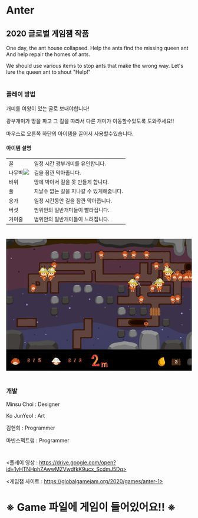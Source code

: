 # Anter
<h2>2020 글로벌 게임잼 작품</h2>



One day, the ant house collapsed. Help the ants find the missing queen ant And help repair the homes of ants. 

We should use various items to stop ants that make the wrong way. Let's lure the queen ant to shout "Help!"
<h1> </h1>

<h3>플레이 방법</h3>

개미를 여왕이 있는 굴로 보내야합니다!

광부개미가 땅을 파고 그 길을 따라서 다른 개미가 이동할수있도록 도와주세요!!

마우스로 오른쪽 하단의 아이템을 끌어서 사용할수있습니다.
<h4>아이템 설명</h4>
 <table border="0">
			<tr>
	    			<td> 꿀 </td>
	    			<td> 일정 시간 광부개미를 유인합니다. </td>
			</tr>
      <tr>
	    			<td> 나무벽<img src="./Image/Idle.gif" width="100%">  </td>
	    			<td> 길을 잠깐 막아줍니다. </td>
			</tr>
      <tr>
	    			<td> 바위 </td>
	    			<td> 땅에 박아서 길을 못 만들게 합니다. </td>
			</tr>
      <tr>
	    			<td> 풀 </td>
	    			<td> 지날수 없는 길을 지나갈 수 있게해줍니다. </td>
			</tr>
      <tr>
	    			<td> 응가 </td>
	    			<td> 일정 시간동안 길을 잠깐 막아줍니다.  </td>
			</tr>
      <tr>
	    			<td> 버섯 </td>
	    			<td> 범위안의 일반개미들이 빨라집니다. </td>
			</tr>
      <tr>
	    			<td> 거미줄 </td>
	    			<td> 범위안의 일반개미들이 느려집니다. </td>
			</tr>
 </table>

<h1> </h1>

![InGame0](./RePairAnt/still_img2.png)

<h1> </h1>

<h3>개발</h3>

Minsu Choi : Designer

Ko JunYeol : Art

김현희 : Programmer

마빈스펙트럼 : Programmer

<h1> </h1>

<플레이 영상 : https://drive.google.com/open?id=1yHTNHphZAwwMZVwdfkK9ucx_ScdmJ5Dq>

<게임잼 사이트 : https://globalgamejam.org/2020/games/anter-1>


<h1> ※ Game 파일에 게임이 들어있어요!! ※ </h1>
